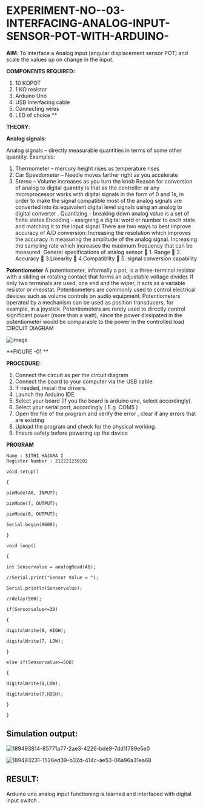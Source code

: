 # EXPERIMENT-NO--03-INTERFACING-ANALOG-INPUT-SENSOR-POT-WITH-ARDUINO-




**AIM**:  To interface a Analog  input (angular displacement sensor POT) and scale the values up on change in the input.


**COMPONENTS REQUIRED:**
1.	10 KΩPOT
2.	1 KΩ resistor 
3.	Arduino Uno 
4.	USB Interfacing cable 
5.	Connecting wires 
6.	LED of choice 
**


**THEORY**: 

**Analog signals:**

Analog signals – directly measurable quantities in terms of some other quantity.
Examples:
1. Thermometer – mercury height rises as temperature rises
2. Car Speedometer – Needle moves farther right as you accelerate
3. Stereo – Volume increases as you turn the knob
Reason for conversion of analog to digital quantity is that as the controller or any microprocessor works with digital signals in the form of 0 and 1s, in order to make the signal compatible  most of the analog signals are converted into its equivalent digital level signals using an analog to digital converter .
Quantizing - breaking down analog value is a set of finite states
Encoding - assigning a digital word or number to each state and matching it to the input signal
 There are two ways to best improve accuracy of A/D conversion:
Increasing the resolution which improves the accuracy in measuring the amplitude of the analog signal.
Increasing the sampling rate which increases the maximum frequency that can be measured.
General specifications of analog sensor
	1. Range
	2. Accuracy
	3.Linearity
	4.Compatiblity
	5. signal conversion capability

**Potentiometer**
A potentiometer, informally a pot, is a three-terminal resistor with a sliding or rotating contact that forms an adjustable voltage divider. If only two terminals are used, one end and the wiper, it acts as a variable resistor or rheostat.
Potentiometers are commonly used to control electrical devices such as volume controls on audio equipment. Potentiometers operated by a mechanism can be used as position transducers, for example, in a joystick. Potentiometers are rarely used to directly control significant power (more than a watt), since the power dissipated in the potentiometer would be comparable to the power in the controlled load
CIRCUIT DIAGRAM





![image](https://user-images.githubusercontent.com/36288975/163530788-eec3cdc3-95e8-4d2d-8349-6d0ea4c9439c.png)

**FIGURE -01
**

**PROCEDURE:**

1.	Connect the circuit as per the circuit diagram 
2.	Connect the board to your computer via the USB cable.
3.	If needed, install the drivers.
4.	Launch the Arduino IDE.
5.	Select your board (If you the board is arduino uno, select accordingly).
6.	Select your serial port, accordingly ( E.g. COM5 )
7.	Open the file of the program  and verify the error , clear if any errors that are existing 
8.	Upload the program and check for the physical working. 
9.	Ensure safety before powering up the device 



**PROGRAM** 
 
```
Name : SITHI HAJARA I
Register Number : 212221230102

void setup()

{

pinMode(A0, INPUT);

pinMode(7, OUTPUT);

pinMode(8, OUTPUT);

Serial.begin(9600);

}

void loop()

{

int Sensorvalue = analogRead(A0);

//Serial.print("Sensor Value = ");

Serial.println(Sensorvalue);

//delay(500);

if(Sensorvalue<=30)

{

digitalWrite(8, HIGH);

digitalWrite(7, LOW);

}

else if(Sensorvalue>=500)

{

digitalWrite(8,LOW);

digitalWrite(7,HIGH);

}

}

```



## Simulation output:
![189493814-85771a77-2ae3-4226-bde9-7dd1f789e5e0](https://user-images.githubusercontent.com/94219582/202177564-dc7aeeb1-08e1-452b-9c47-bd165c51dfef.png)


![189493231-1526ed39-b32d-414c-ae53-06a96a31ea68](https://user-images.githubusercontent.com/94219582/202177596-5c3155c2-abd3-47e7-8a82-9fefa49cc121.png)

## RESULT: 
Arduino uno analog input functioning is learned and interfaced with digital input switch .
